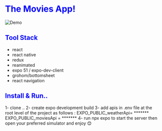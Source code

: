 <h1 style="color: blue;">The Movies App!</h1>


![Demo](moviesAppDemo.gif)


<h2 style="color: blue;">Tool Stack</h2>

- react
- react native
- redux
- reanimated
- expo 51 / expo-dev-client
- grohom/bottomsheet
- react navigation 

<h2 style="color: blue;">Install & Run..</h2>
1- clone .. 
2- create expo development build 
3- add apis in .env file at the root level of the project as follows : 
EXPO_PUBLIC_weatherApi= *******
EXPO_PUBLIC_moviesApi = *******
4- run npx expo to start the server then open your preferred simulator and enjoy 😊 

